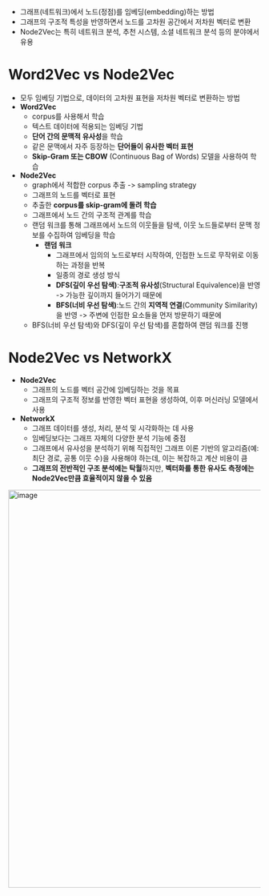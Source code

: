 - 그래프(네트워크)에서 노드(정점)를 임베딩(embedding)하는 방법
- 그래프의 구조적 특성을 반영하면서 노드를 고차원 공간에서 저차원 벡터로 변환
- Node2Vec는 특히 네트워크 분석, 추천 시스템, 소셜 네트워크 분석 등의 분야에서 유용

# Word2Vec vs Node2Vec
- 모두 임베딩 기법으로, 데이터의 고차원 표현을 저차원 벡터로 변환하는 방법
- **Word2Vec**
  - corpus를 사용해서 학습
  - 텍스트 데이터에 적용되는 임베딩 기법
  - **단어 간의 문맥적 유사성**을 학습
  - 같은 문맥에서 자주 등장하는 **단어들이 유사한 벡터 표현**
  - **Skip-Gram 또는 CBOW** (Continuous Bag of Words) 모델을 사용하여 학습
- **Node2Vec**
  - graph에서 적합한 corpus 추출 -> sampling strategy
  - 그래프의 노드를 벡터로 표현
  - 추출한 **corpus를 skip-gram에 돌려 학습**
  - 그래프에서 노드 간의 구조적 관계를 학습
  - 랜덤 워크를 통해 그래프에서 노드의 이웃들을 탐색, 이웃 노드들로부터 문맥 정보를 수집하여 임베딩을 학습
    - **랜덤 워크**
      - 그래프에서 임의의 노드로부터 시작하여, 인접한 노드로 무작위로 이동하는 과정을 반복
      - 일종의 경로 생성 방식
      - **DFS(깊이 우선 탐색)**:**구조적 유사성**(Structural Equivalence)을 반영 -> 가능한 깊이까지 들어가기 때문에
      - **BFS(너비 우선 탐색)**:노드 간의 **지역적 연결**(Community Similarity)을 반영 -> 주변에 인접한 요소들을 먼저 방문하기 때문에
  - BFS(너비 우선 탐색)와 DFS(깊이 우선 탐색)를 혼합하여 랜덤 워크를 진행

# Node2Vec vs NetworkX
- **Node2Vec**
  - 그래프의 노드를 벡터 공간에 임베딩하는 것을 목표
  - 그래프의 구조적 정보를 반영한 벡터 표현을 생성하여, 이후 머신러닝 모델에서 사용
-  **NetworkX**  
    - 그래프 데이터를 생성, 처리, 분석 및 시각화하는 데 사용  
    - 임베딩보다는 그래프 자체의 다양한 분석 기능에 중점  
    - 그래프에서 유사성을 분석하기 위해 직접적인 그래프 이론 기반의 알고리즘(예: 최단 경로, 공통 이웃 수)을 사용해야 하는데, 이는 복잡하고 계산 비용이 큼  
    - **그래프의 전반적인 구조 분석에는 탁월**하지만, **벡터화를 통한 유사도 측정에는 Node2Vec만큼 효율적이지 않을 수 있음**  

    
  <img width="795" alt="image" src="https://github.com/user-attachments/assets/532b4960-d157-482e-8bda-24b62c49e8e3">
  
  

